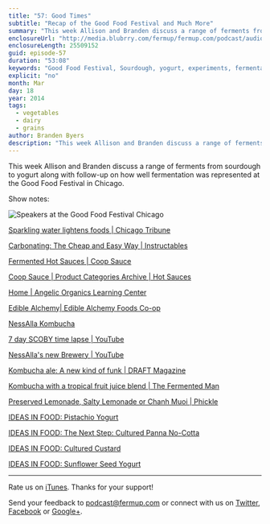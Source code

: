 ```yaml
---
title: "57: Good Times"
subtitle: "Recap of the Good Food Festival and Much More"
summary: "This week Allison and Branden discuss a range of ferments from sourdough to yogurt along with follow-up on how well fermentation was represented at the Good Food Festival in Chicago."
enclosureUrl: "http://media.blubrry.com/fermup/fermup.com/podcast/audio/fermup-57.mp3"
enclosureLength: 25509152
guid: episode-57
duration: "53:08"
keywords: "Good Food Festival, Sourdough, yogurt, experiments, fermentation"
explicit: "no"
month: Mar
day: 18
year: 2014
tags:
  - vegetables
  - dairy
  - grains
author: Branden Byers
description: "This week Allison and Branden discuss a range of ferments from sourdough to yogurt along with follow-up on how well fermentation was represented at the Good Food Festival in Chicago."
---
```

This week Allison and Branden discuss a range of ferments from sourdough to yogurt along with follow-up on how well fermentation was represented at the Good Food Festival in Chicago.

Show notes:

![Speakers at the Good Food Festival Chicago](/images/episode-57-good-food-festival.jpg "FermUp 57: Good Times")

[Sparkling water lightens foods | Chicago Tribune](http://articles.chicagotribune.com/2003-01-08/entertainment/0301080031_1_dough-sparkling-carbon-dioxide)

[Carbonating: The Cheap and Easy Way | Instructables](http://www.instructables.com/id/Carbonating%3a-The-Cheap-and-Easy-Way/)

[Fermented Hot Sauces | Coop Sauce](http://coopsauce.com/product-category/hot-sauces/)

[Coop Sauce | Product Categories Archive | Hot Sauces](http://coopsauce.com/product-category/hot-sauces/)

[Home | Angelic Organics Learning Center](http://www.learngrowconnect.org/)

[Edible Alchemy| Edible Alchemy Foods Co-op](http://ediblealchemyfoods.com/)

[NessAlla Kombucha](http://www.nessalla.com/)

[7 day SCOBY time lapse | YouTube](http://www.youtube.com/watch?v=VTSUU83TtVM)

[NessAlla's new Brewery | YouTube](http://www.youtube.com/watch?v=nrL7DT-GjGo)

[Kombucha ale: A new kind of funk | DRAFT Magazine](http://draftmag.com/new/feature/kombucha-ale-new-funk/)

[Kombucha with a tropical fruit juice blend | The Fermented Man](http://www.thefermentedman.com/post/79371820959/kombucha-with-a-tropical-fruit-juice-blend)

[Preserved Lemonade, Salty Lemonade or Chanh Muoi | Phickle](http://phickle.com/index.php/preserved-lemonade/)

[IDEAS IN FOOD: Pistachio Yogurt](http://blog.ideasinfood.com/ideas_in_food/2014/03/pistachio-yogurt.html)

[IDEAS IN FOOD: The Next Step: Cultured Panna No-Cotta](http://blog.ideasinfood.com/ideas_in_food/2014/03/the-next-step-cultured-panna-no-cotta.html)

[IDEAS IN FOOD: Cultured Custard](http://blog.ideasinfood.com/ideas_in_food/2014/03/cultured-custard.html)

[IDEAS IN FOOD: Sunflower Seed Yogurt](http://blog.ideasinfood.com/ideas_in_food/2014/03/march-15-2014.html)

---

Rate us on [iTunes](http://itunes.apple.com/podcast/fermup-fermented-food-podcast/id593958494). Thanks for your support!

Send your feedback to <a href="mailto:podcast@fermup.com">podcast@fermup.com</a> or connect with us on [Twitter](https://twitter.com/fermup), [Facebook](http://www.facebook.com/fermup) or [Google+](https://google.com/+fermup).